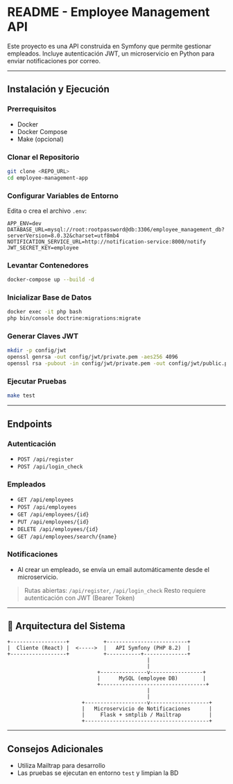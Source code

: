 # README - Employee Management API

Este proyecto es una API construida en Symfony que permite gestionar empleados. Incluye autenticación JWT, un microservicio en Python para enviar notificaciones por correo.

---

## Instalación y Ejecución

### Prerrequisitos

* Docker
* Docker Compose
* Make (opcional)

### Clonar el Repositorio

```bash
git clone <REPO_URL>
cd employee-management-app
```

### Configurar Variables de Entorno

Edita o crea el archivo `.env`:

```env
APP_ENV=dev
DATABASE_URL=mysql://root:rootpassword@db:3306/employee_management_db?serverVersion=8.0.32&charset=utf8mb4
NOTIFICATION_SERVICE_URL=http://notification-service:8000/notify
JWT_SECRET_KEY=employee
```

### Levantar Contenedores

```bash
docker-compose up --build -d
```

### Inicializar Base de Datos

```bash
docker exec -it php bash
php bin/console doctrine:migrations:migrate
```

### Generar Claves JWT

```bash
mkdir -p config/jwt
openssl genrsa -out config/jwt/private.pem -aes256 4096
openssl rsa -pubout -in config/jwt/private.pem -out config/jwt/public.pem
```

### Ejecutar Pruebas

```bash
make test
```

---

## Endpoints

### Autenticación

* `POST /api/register`
* `POST /api/login_check`

### Empleados

* `GET /api/employees`
* `POST /api/employees`
* `GET /api/employees/{id}`
* `PUT /api/employees/{id}`
* `DELETE /api/employees/{id}`
* `GET /api/employees/search/{name}`

### Notificaciones

* Al crear un empleado, se envía un email automáticamente desde el microservicio.

> Rutas abiertas: `/api/register`, `/api/login_check`
> Resto requiere autenticación con JWT (Bearer Token)

---

## 🔄 Arquitectura del Sistema

```
+------------------+           +--------------------------+
|  Cliente (React) |  <----->  |   API Symfony (PHP 8.2)  |
+------------------+           +-----------+--------------+
                                             |
                                             |
                             +---------------v-----------------+
                             |      MySQL (employee DB)        |
                             +----------------------------------+
                                             |
                                             |
                        +--------------------v-------------------+
                        |   Microservicio de Notificaciones      |
                        |     Flask + smtplib / Mailtrap         |
                        +----------------------------------------+
```

---

## Consejos Adicionales

* Utiliza Mailtrap para desarrollo
* Las pruebas se ejecutan en entorno `test` y limpian la BD
